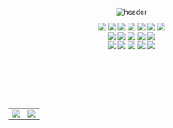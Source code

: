 <div align= "center">

![header](https://capsule-render.vercel.app/api?type=rounded&color=gradient&height=170&section=header&text=jinseob's%20Github%20&fontSize=50&animation=twinkling&&desc=Welcome!&descAlign=67&descAlignY=70)


<div>
	<img src="https://img.shields.io/badge/HTML5-E34F26?style=flat&logo=HTML5&logoColor=white" />
	<img src="https://img.shields.io/badge/CSS3-1572B6?style=flat&logo=CSS3&logoColor=white" />
  	<img src="https://img.shields.io/badge/JavaScript-F7DF1E?style=flat&logo=Javascript&logoColor=white" />
  	<img src="https://img.shields.io/badge/ReactJS-61DAFB?style=flat&logo=React&logoColor=white" />
   	<img src="https://img.shields.io/badge/NextJS-0A0A2A?style=flat&logo=Next.js&logoColor=white" />
	<img src="https://img.shields.io/badge/Gatsby-663399?style=flat&logo=gatsby&logoColor=white" />
 	<img src="https://img.shields.io/badge/Vue.js-4FC08D?style=flat&logo=vue.js&logoColor=white" />
</div>
<div>
	<img src="https://img.shields.io/badge/React Query-FF4154?style=flat&logo=reactquery&logoColor=white" />
	<img src="https://img.shields.io/badge/React Router-CA4245?style=flat&logo=reactrouter&logoColor=white" />
 	<img src="https://img.shields.io/badge/React Hook Form-EC5990?style=flat&logo=reacthookform&logoColor=white" />
   	<img src="https://img.shields.io/badge/Recoil-3578E5?style=flat&logo=recoil&logoColor=white" />
	<img src="https://img.shields.io/badge/Redux-3764ABC?style=flat&logo=redux&logoColor=white" />
</div>
<div>
	<img src="https://img.shields.io/badge/Styled Components-DB7093?style=flat&logo=styledcomponents&logoColor=white" />
	<img src="https://img.shields.io/badge/TailwindCss-06B6D4?style=flat&logo=tailwindcss&logoColor=white" />
	<img src="https://img.shields.io/badge/Notion-000000?style=flat&logo=notion&logoColor=white" />
       	<img src="https://img.shields.io/badge/Github-181717?style=flat&logo=github&logoColor=white" />
	<img src="https://img.shields.io/badge/macOS-000000?style=flat&logo=Apple&logoColor=white" />
</div>

<br>
<br>
<br>
<br>
<br>
<br>

<p align="center">
<table>
    <tr>
      <td align="center" width="50%">
        <img src="https://github-readme-stats.vercel.app/api?username=seovee&show_icons=true&theme=default&hide_border=true&rank_icon=github"/>
      </td>
      <td align="center" width="50%">
        <img src="https://github-readme-stats.vercel.app/api/top-langs/?username=seovee&layout=donut&theme=default&hide_border=true"/>
      </td>
    </tr>
  </table>
</p>


</div>
